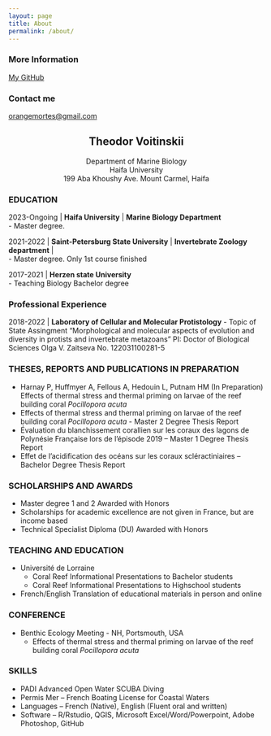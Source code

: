 ```yaml
---
layout: page
title: About
permalink: /about/
---
```


 
 

### More Information

[My GitHub](https://github.com/Twytilus)

### Contact me

orangemortes@gmail.com


## <center>Theodor Voitinskii</center>
<center>Department of Marine Biology</center>
<center>Haifa University</center>
<center>199 Aba Khoushy Ave. Mount Carmel, Haifa</center>


### EDUCATION
2023-Ongoing | **Haifa University** | **Marine Biology Department**   
    - Master degree. 	   
		
2021-2022 | **Saint-Petersburg State University** | **Invertebrate Zoology department** |  
	- Master degree. Only 1st course finished
		
2017-2021 | **Herzen state University**   
    - Teaching Biology Bachelor degree  

### Professional Experience
2018-2022 | **Laboratory of Cellular and Molecular Protistology**
    - Topic of State Assingment “Morphological and molecular aspects of evolution and diversity in protists and invertebrate metazoans”
      PI: Doctor of Biological Sciences Olga V. Zaitseva
      No. 122031100281-5

### THESES, REPORTS AND PUBLICATIONS IN PREPARATION
- Harnay P, Huffmyer A, Fellous A, Hedouin L, Putnam HM (In Preparation) Effects of thermal stress and thermal priming on larvae of the reef building coral *Pocillopora acuta*   
- Effects of thermal stress and thermal priming on larvae of the reef building coral *Pocillopora acuta* - Master 2 Degree Thesis Report   
- Évaluation du blanchissement corallien sur les coraux des lagons de Polynésie Française lors de l’épisode 2019 – Master 1 Degree Thesis Report   
- Effet de l’acidification des océans sur les coraux scléractiniaires – Bachelor Degree Thesis Report   
	   
### SCHOLARSHIPS AND AWARDS
- Master degree 1 and 2 Awarded with Honors   
- Scholarships for academic excellence are not given in France, but are income based   
- Technical Specialist Diploma (DU) Awarded with Honors   

### TEACHING AND EDUCATION
- Université de Lorraine 
	- Coral Reef Informational Presentations to Bachelor students   
	- Coral Reef Informational Presentations to Highschool students 
- French/English Translation of educational materials in person and online   

### CONFERENCE
- Benthic Ecology Meeting - NH, Portsmouth, USA 
	- Effects of thermal stress and thermal priming on larvae of the reef 	  building coral *Pocillopora acuta*

### SKILLS 
- PADI Advanced Open Water SCUBA Diving
- Permis Mer – French Boating License for Coastal Waters
- Languages – French (Native), English (Fluent oral and written)
- Software – R/Rstudio, QGIS, Microsoft Excel/Word/Powerpoint, Adobe Photoshop, GitHub


